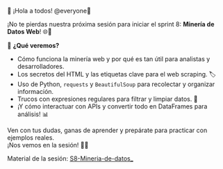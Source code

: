 🎉 ¡Hola a todos! @everyone🎉

¡No te pierdas nuestra próxima sesión para iniciar el sprint 8:  **Minería de Datos Web**! 🌐🐍

🔎 **¿Qué veremos?**
- Cómo funciona la minería web y por qué es tan útil para analistas y desarrolladores.
- Los secretos del HTML y las etiquetas clave para el web scraping. 🏷️
- Uso de Python, `requests` y `BeautifulSoup` para recolectar y organizar información.
- Trucos con expresiones regulares para filtrar y limpiar datos. 🧹
- ¡Y cómo interactuar con APIs y convertir todo en DataFrames para análisis! 📊

Ven con tus dudas, ganas de aprender y prepárate para practicar con ejemplos reales.  
¡Nos vemos en la sesión! 🚀🙌

Material de la sesión: [S8-Mineria-de-datos_](https://colab.research.google.com/github/zyntonyson/bootcamp_ds_da/blob/main/08-data-retrieval/15-S8-Mineria-de-datos.ipynb)